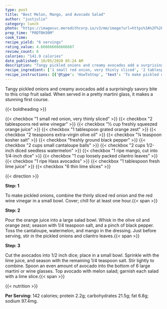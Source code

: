 ```yaml
---
type: post
title: "Best Melon, Mango, and Avocado Salad"
author: "justjulie"
category: lunch
photo: "https://imagesvc.meredithcorp.io/v3/mm/image?url=https%3A%2F%2Fimages.media-allrecipes.com%2Fuserphotos%2F849576.jpg"
prep_time: "P0DT0H30M"
cook_time: 
recipe_yield: "6 servings"
rating_value: 4.666666666666667
review_count: 6
calories: "141.9 calories"
date_published: 10/05/2020 05:24 AM
description: "Tangy pickled onions and creamy avocados add a surprisingly savory bite to this crisp fruit salad. When served in a pretty martini glass, it makes a stunning first course."
recipe_ingredient: ['1 small red onion, very thinly sliced', '2 tablespoons red wine vinegar', '½ cup freshly squeezed orange juice', '1 tablespoon grated orange zest', '2 teaspoons extra-virgin olive oil', '¼ teaspoon kosher salt', 'freshly ground black pepper', '2 cups small cantaloupe balls', '2 cups 1/2-inch diced seedless watermelon', '1 ripe mango, cut into 1/4-inch dice', '1 cup loosely packed cilantro leaves', '1 ripe Hass avocados', '1 tablespoon fresh lime juice', '6 thin lime slices']
recipe_instructions: [{'@type': 'HowToStep', 'text': 'To make pickled onions, combine the thinly sliced red onion and the red wine vinegar in a small bowl. Cover; chill for at least one hour.\n'}, {'@type': 'HowToStep', 'text': 'Pour the orange juice into a large salad bowl. Whisk in the olive oil and orange zest; season with 1/4 teaspoon salt, and a pinch of black pepper. Toss the cantaloupe, watermelon, and mango in the dressing. Just before serving, stir in the pickled onions and cilantro leaves.\n'}, {'@type': 'HowToStep', 'text': 'Cut the avocados into 1/2 inch dice; place in a small bowl. Sprinkle with the lime juice, and season with the remaining 1/4 teaspoon salt. Stir lightly to combine. Spoon an even amount of avocado into the bottom of 6 large martini or wine glasses. Top avocado with melon salad; garnish each salad with a lime slice.\n'}]
---
```


Tangy pickled onions and creamy avocados add a surprisingly savory bite to this crisp fruit salad. When served in a pretty martini glass, it makes a stunning first course. 

{{< boldheading >}}

{{< checkbox "1 small red onion, very thinly sliced" >}}
{{< checkbox "2 tablespoons red wine vinegar" >}}
{{< checkbox "½ cup freshly squeezed orange juice" >}}
{{< checkbox "1 tablespoon grated orange zest" >}}
{{< checkbox "2 teaspoons extra-virgin olive oil" >}}
{{< checkbox "¼ teaspoon kosher salt" >}}
{{< checkbox "freshly ground black pepper" >}}
{{< checkbox "2 cups small cantaloupe balls" >}}
{{< checkbox "2 cups 1/2-inch diced seedless watermelon" >}}
{{< checkbox "1  ripe mango, cut into 1/4-inch dice" >}}
{{< checkbox "1 cup loosely packed cilantro leaves" >}}
{{< checkbox "1  ripe Hass avocados" >}}
{{< checkbox "1 tablespoon fresh lime juice" >}}
{{< checkbox "6  thin lime slices" >}}


{{< direction >}}

**Step: 1**

To make pickled onions, combine the thinly sliced red onion and the red wine vinegar in a small bowl. Cover; chill for at least one hour.{{< span >}}

**Step: 2**

Pour the orange juice into a large salad bowl. Whisk in the olive oil and orange zest; season with 1/4 teaspoon salt, and a pinch of black pepper. Toss the cantaloupe, watermelon, and mango in the dressing. Just before serving, stir in the pickled onions and cilantro leaves.{{< span >}}

**Step: 3**

Cut the avocados into 1/2 inch dice; place in a small bowl. Sprinkle with the lime juice, and season with the remaining 1/4 teaspoon salt. Stir lightly to combine. Spoon an even amount of avocado into the bottom of 6 large martini or wine glasses. Top avocado with melon salad; garnish each salad with a lime slice.{{< span >}}

{{< nutrition >}}

**Per Serving:** 142 calories; protein 2.2g; carbohydrates 21.5g; fat 6.8g; sodium 97.4mg.